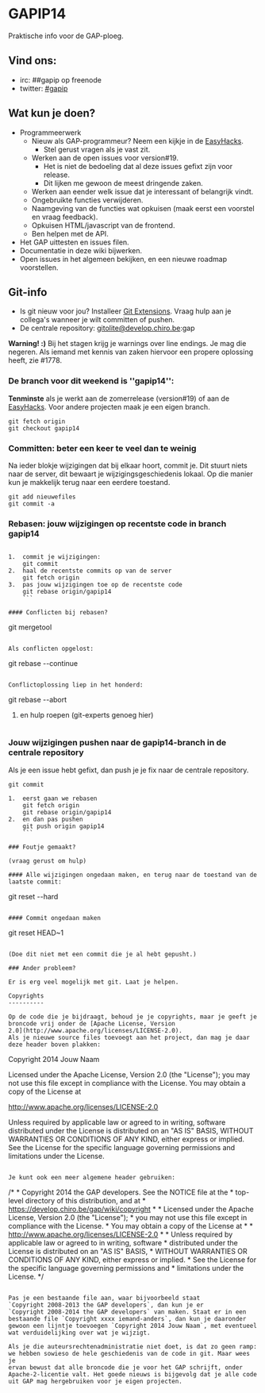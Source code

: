 GAPIP14
=======

Praktische info voor de GAP-ploeg.

Vind ons:
---------

-   irc: \#\#gapip op freenode
-   twitter:
    [\#gapip](https://twitter.com/hashtag/gapip?f=realtime&amp;src=hash)

Wat kun je doen?
----------------

-   Programmeerwerk
    -   Nieuw als GAP-programmeur? Neem een kijkje in
        de [EasyHacks](EasyHacks.md).
        -   Stel gerust vragen als je vast zit.
    -   Werken aan de open issues voor version\#19.
        -   Het is niet de bedoeling dat al deze issues gefixt zijn
            voor release.
        -   Dit lijken me gewoon de meest dringende zaken.
    -   Werken aan eender welk issue dat je interessant of
        belangrijk vindt.
    -   Ongebruikte functies verwijderen.
    -   Naamgeving van de functies wat opkuisen (maak eerst een voorstel
        en vraag feedback).
    -   Opkuisen HTML/javascript van de frontend.
    -   Ben helpen met de API.
-   Het GAP uittesten en issues filen.
-   Documentatie in deze wiki bijwerken.
-   Open issues in het algemeen bekijken, en een nieuwe
    roadmap voorstellen.

Git-info
--------

-   Is git nieuw voor jou? Installeer [Git
    Extensions](http://code.google.com/p/gitextensions/). Vraag hulp aan
    je collega's wanneer je wilt committen of pushen.
-   De centrale repository: gitolite@develop.chiro.be:gap

**Warning! :)** Bij het stagen krijg je warnings over line endings. Je
mag die negeren. Als iemand met kennis van zaken hiervoor een propere
oplossing heeft, zie \#1778.

### De branch voor dit weekend is ''gapip14'':

**Tenminste** als je werkt aan de zomerrelease (version\#19) of aan de
[EasyHacks](EasyHacks.md). Voor andere projecten maak je een eigen branch.

```
git fetch origin
git checkout gapip14
```

### Committen: beter een keer te veel dan te weinig

Na ieder blokje wijzigingen dat bij elkaar hoort, commit je. Dit stuurt
niets naar de server, dit bewaart je wijzigingsgeschiedenis lokaal. Op
die manier kun je makkelijk terug naar een eerdere toestand.

```
git add nieuwefiles
git commit -a
```

### Rebasen: jouw wijzigingen op recentste code in branch gapip14

```

1.  commit je wijzigingen:
    git commit
2.  haal de recentste commits op van de server
    git fetch origin
3.  pas jouw wijzigingen toe op de recentste code
    git rebase origin/gapip14
    ```

#### Conflicten bij rebasen?

```
git mergetool
```

Als conflicten opgelost:

```
git rebase --continue
```

Conflictoplossing liep in het honderd:

```
git rebase --abort

1.  en hulp roepen (git-experts genoeg hier)
    ```

### Jouw wijzigingen pushen naar de gapip14-branch in de centrale repository

Als je een issue hebt gefixt, dan push je je fix naar de centrale
repository.

```
git commit

1.  eerst gaan we rebasen
    git fetch origin
    git rebase origin/gapip14
2.  en dan pas pushen
    git push origin gapip14
    ```

### Foutje gemaakt?

(vraag gerust om hulp)

#### Alle wijzigingen ongedaan maken, en terug naar de toestand van de laatste commit:

```
git reset --hard
```

#### Commit ongedaan maken

```
git reset HEAD\~1
```

(Doe dit niet met een commit die je al hebt gepusht.)

### Ander probleem?

Er is erg veel mogelijk met git. Laat je helpen.

Copyrights
----------

Op de code die je bijdraagt, behoud je je copyrights, maar je geeft je
broncode vrij onder de [Apache License, Version
2.0](http://www.apache.org/licenses/LICENSE-2.0).
Als je nieuwe source files toevoegt aan het project, dan mag je daar
deze header boven plakken:

```
Copyright 2014 Jouw Naam

Licensed under the Apache License, Version 2.0 (the "License");
you may not use this file except in compliance with the License.
You may obtain a copy of the License at

http://www.apache.org/licenses/LICENSE-2.0

Unless required by applicable law or agreed to in writing, software
distributed under the License is distributed on an "AS IS" BASIS,
WITHOUT WARRANTIES OR CONDITIONS OF ANY KIND, either express or
implied.
See the License for the specific language governing permissions and
limitations under the License.
```

Je kunt ook een meer algemene header gebruiken:

```
/\*
\* Copyright 2014 the GAP developers. See the NOTICE file at the
\* top-level directory of this distribution, and at
\* https://develop.chiro.be/gap/wiki/copyright
\*
\* Licensed under the Apache License, Version 2.0 (the "License");
\* you may not use this file except in compliance with the License.
\* You may obtain a copy of the License at
\*
\* http://www.apache.org/licenses/LICENSE-2.0
\*
\* Unless required by applicable law or agreed to in writing, software
\* distributed under the License is distributed on an "AS IS" BASIS,
\* WITHOUT WARRANTIES OR CONDITIONS OF ANY KIND, either express or
implied.
\* See the License for the specific language governing permissions and
\* limitations under the License.
\*/
```

Pas je een bestaande file aan, waar bijvoorbeeld staat
`Copyright 2008-2013 the GAP developers`, dan kun je er
`Copyright 2008-2014 the GAP developers` van maken. Staat er in een
bestaande file `Copyright xxxx iemand-anders`, dan kun je daaronder
gewoon een lijntje toevoegen `Copyright 2014 Jouw Naam`, met eventueel
wat verduidelijking over wat je wijzigt.

Als je die auteursrechtenadministratie niet doet, is dat zo geen ramp:
we hebben sowieso de hele geschiedenis van de code in git. Maar wees je
ervan bewust dat alle broncode die je voor het GAP schrijft, onder
Apache-2-licentie valt. Het goede nieuws is bijgevolg dat je alle code
uit GAP mag hergebruiken voor je eigen projecten.
